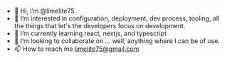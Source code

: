 - 👋 Hi, I’m @limelite75
- 👀 I’m interested in configuration, deployment, dev process, tooling, all the things that let's the developers focus on development.
- 🌱 I’m currently learning react, nextjs, and typescript
- 💞️ I’m looking to collaborate on ... well, anything where I can be of use.
- 📫 How to reach me limelite75@gmail.com

<!---
limelite75/limelite75 is a ✨ special ✨ repository because its `README.md` (this file) appears on your GitHub profile.
You can click the Preview link to take a look at your changes.
--->
